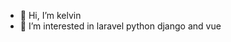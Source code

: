 - 👋 Hi, I’m kelvin
- 👀 I’m interested in laravel python django and vue


<!---
kelvinbar/kelvinbar is a ✨ special ✨ repository because its `README.md` (this file) appears on your GitHub profile.
You can click the Preview link to take a look at your changes.
--->
